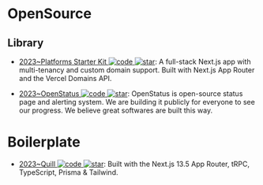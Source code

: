 # OpenSource

## Library

- [2023~Platforms Starter Kit ![code](https://ng-tech.icu/assets/code.svg) ![star](https://img.shields.io/github/stars/vercel/platforms)](https://github.com/vercel/platforms): A full-stack Next.js app with multi-tenancy and custom domain support. Built with Next.js App Router and the Vercel Domains API.

- [2023~OpenStatus ![code](https://ng-tech.icu/assets/code.svg) ![star](https://img.shields.io/github/stars/openstatusHQ/openstatus)](https://github.com/openstatusHQ/openstatus): OpenStatus is open-source status page and alerting system. We are building it publicly for everyone to see our progress. We believe great softwares are built this way.

# Boilerplate

- [2023~Quill ![code](https://ng-tech.icu/assets/code.svg) ![star](https://img.shields.io/github/stars/joschan21/quill)](https://github.com/joschan21/quill): Built with the Next.js 13.5 App Router, tRPC, TypeScript, Prisma & Tailwind.
